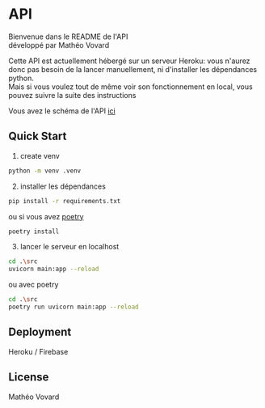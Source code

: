 # API
Bienvenue dans le README de l'API</br>
développé par Mathéo Vovard</br>

Cette API est actuellement hébergé sur un serveur Heroku: vous n'aurez donc pas besoin de la lancer manuellement, ni d'installer les dépendances python.</br>
Mais si vous voulez tout de même voir son fonctionnement en local, vous pouvez suivre la suite des instructions</br>

Vous avez le schéma de l'API [ici](/api/API.md)

## Quick Start
1. create venv
```sh
python -m venv .venv
```
2. installer les dépendances
```sh
pip install -r requirements.txt
```

ou si vous avez [poetry](https://python-poetry.org/docs/)
```sh
poetry install
```

3. lancer le serveur en localhost
```sh
cd .\src
uvicorn main:app --reload
```

ou avec poetry
```sh
cd .\src
poetry run uvicorn main:app --reload
```


## Deployment
Heroku / Firebase

## License
Mathéo Vovard